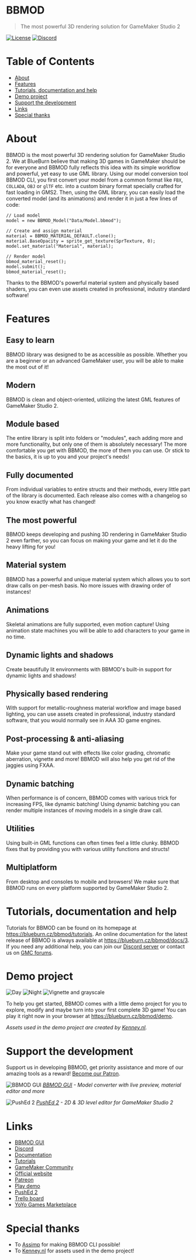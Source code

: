 # BBMOD
> The most powerful 3D rendering solution for GameMaker Studio 2

[![License](https://img.shields.io/github/license/blueburncz/BBMOD)](LICENSE)
[![Discord](https://img.shields.io/discord/298884075585011713?label=Discord)](https://discord.gg/ep2BGPm)

# Table of Contents
* [About](#about)
* [Features](#features)
* [Tutorials, documentation and help](#tutorials-documentation-and-help)
* [Demo project](#demo-project)
* [Support the development](#support-the-development)
* [Links](Links)
* [Special thanks](#special-thanks)

# About
BBMOD is the most powerful 3D rendering solution for GameMaker Studio 2. We at BlueBurn believe that making 3D games in GameMaker should be for everyone and BBMOD fully reflects this idea with its simple workflow and powerful, yet easy to use GML library. Using our model conversion tool BBMOD CLI, you first convert your model from a common format like `FBX`, `COLLADA`, `OBJ` or `glTF` etc. into a custom binary format specially crafted for fast loading in GMS2. Then, using the GML library, you can easily load the converted model (and its animations) and render it in just a few lines of code:

```gml
// Load model
model = new BBMOD_Model("Data/Model.bbmod");

// Create and assign material
material = BBMOD_MATERIAL_DEFAULT.clone();
material.BaseOpacity = sprite_get_texture(SprTexture, 0);
model.set_material("Material", material);

// Render model
bbmod_material_reset();
model.submit();
bbmod_material_reset();
```

Thanks to the BBMOD's powerful material system and physically based shaders, you can even use assets created in professional, industry standard software!

# Features
## Easy to learn
BBMOD library was designed to be as accessible as possible. Whether you are a beginner or an advanced GameMaker user, you will be able to make the most out of it!

## Modern
BBMOD is clean and object-oriented, utilizing the latest GML features of GameMaker Studio 2.

## Module based
The entire library is split into folders or "modules", each adding more and more functionality, but only one of them is absolutely necessary! The more comfortable you get with BBMOD, the more of them you can use. Or stick to the basics, it is up to you and your project's needs!

## Fully documented
From individual variables to entire structs and their methods, every little part of the library is documented. Each release also comes with a changelog so you know exactly what has changed!

## The most powerful
BBMOD keeps developing and pushing 3D rendering in GameMaker Studio 2 even farther, so you can focus on making your game and let it do the heavy lifting for you!

## Material system
BBMOD has a powerful and unique material system which allows you to sort draw calls on per-mesh basis. No more issues with drawing order of instances!

## Animations
Skeletal animations are fully supported, even motion capture! Using animation state machines you will be able to add characters to your game in no time.

## Dynamic lights and shadows
Create beautifully lit environments with BBMOD's built-in support for dynamic lights and shadows!

## Physically based rendering
With support for metallic-roughness material workflow and image based lighting, you can use assets created in professional, industry standard software, that you would normally see in AAA 3D game engines.

## Post-processing & anti-aliasing
Make your game stand out with effects like color grading, chromatic aberration, vignette and more! BBMOD will also help you get rid of the jaggies using FXAA.

## Dynamic batching
When performance is of concern, BBMOD comes with various trick for increasing FPS, like dynamic batching! Using dynamic batching you can render multiple instances of moving models in a single draw call.

## Utilities
Using built-in GML functions can often times feel a little clunky. BBMOD fixes that by providing you with various utility functions and structs!

## Multiplatform
From desktop and consoles to mobile and browsers! We make sure that BBMOD runs on every platform supported by GameMaker Studio 2.


# Tutorials, documentation and help
Tutorials for BBMOD can be found on its homepage at https://blueburn.cz/bbmod/tutorials. An online documentation for the latest release of BBMOD is always available at https://blueburn.cz/bbmod/docs/3. If you need any additional help, you can join our [Discord server](https://discord.gg/ep2BGPm) or contact us on [GMC forums](https://forum.yoyogames.com/index.php?threads/60628).

# Demo project
![Day](screenshots/Day.png)
![Night](screenshots/Night.png)
![Vignette and grayscale](screenshots/VignetteAndGrayscale.png)

To help you get started, BBMOD comes with a little demo project for you to explore, modify and maybe turn into your first complete 3D game! You can play it right now in your browser at https://blueburn.cz/bbmod/demo.

*Assets used in the demo project are created by [Kenney.nl](https://www.kenney.nl/).*

# Support the development
Support us in developing BBMOD, get priority assistance and more of our amazing tools as a reward! [Become our Patron](https://www.patreon.com/blueburn).

![BBMOD GUI](screenshots/GUI.png)
*[BBMOD GUI](https://blueburn.cz/index.php?menu=bbmod_gui) - Model converter with live preview, material editor and more*

![PushEd 2](https://blueburn.cz/images/ped_1.png)
*[PushEd 2](https://blueburn.cz/index.php?menu=pushed2) - 2D & 3D level editor for GameMaker Studio 2*

# Links
* [BBMOD GUI](https://blueburn.cz/index.php?menu=bbmod_gui)
* [Discord](https://discord.gg/ep2BGPm)
* [Documentation](https://blueburn.cz/bbmod/docs/3)
* [Tutorials](https://blueburn.cz/bbmod/tutorials)
* [GameMaker Community](https://forum.yoyogames.com/index.php?threads/60628)
* [Official website](https://blueburn.cz/index.php?menu=bbmod)
* [Patreon](https://www.patreon.com/blueburn)
* [Play demo](https://blueburn.cz/bbmod/demo)
* [PushEd 2](https://blueburn.cz/index.php?menu=pushed2)
* [Trello board](https://trello.com/b/XKnnTduD/bbmod)
* [YoYo Games Marketplace](https://marketplace.yoyogames.com/assets/10210/bbmod-3)

# Special thanks
* To [Assimp](https://github.com/assimp/assimp) for making BBMOD CLI possible!
* To [Kenney.nl](https://www.kenney.nl/) for assets used in the demo project!
